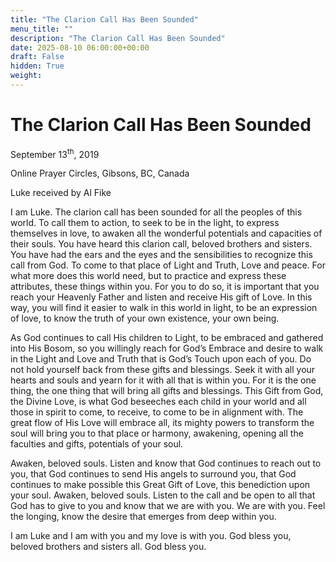 ```yaml
---
title: "The Clarion Call Has Been Sounded"
menu_title: ""
description: "The Clarion Call Has Been Sounded"
date: 2025-08-10 06:00:00+00:00
draft: False
hidden: True
weight:
---
```

# The Clarion Call Has Been Sounded

September 13<sup>th</sup>, 2019

Online Prayer Circles, Gibsons, BC, Canada

Luke received by Al Fike

I am Luke. The clarion call has been sounded for all the peoples of this world. To call them to action, to seek to be in the light, to express themselves in love, to awaken all the wonderful potentials and capacities of their souls. You have heard this clarion call, beloved brothers and sisters. You have had the ears and the eyes and the sensibilities to recognize this call from God. To come to that place of Light and Truth, Love and peace. For what more does this world need, but to practice and express these attributes, these things within you. For you to do so, it is important that you reach your Heavenly Father and listen and receive His gift of Love. In this way, you will find it easier to walk in this world in light, to be an expression of love, to know the truth of your own existence, your own being.

As God continues to call His children to Light, to be embraced and gathered into His Bosom, so you willingly reach for God’s Embrace and desire to walk in the Light and Love and Truth that is God’s Touch upon each of you. Do not hold yourself back from these gifts and blessings. Seek it with all your hearts and souls and yearn for it with all that is within you. For it is the one thing, the one thing that will bring all gifts and blessings. This Gift from God, the Divine Love, is what God beseeches each child in your world and all those in spirit to come, to receive, to come to be in alignment with. The great flow of His Love will embrace all, its mighty powers to transform the soul will bring you to that place or harmony, awakening, opening all the faculties and gifts, potentials of your soul.

Awaken, beloved souls. Listen and know that God continues to reach out to you, that God continues to send His angels to surround you, that God continues to make possible this Great Gift of Love, this benediction upon your soul. Awaken, beloved souls. Listen to the call and be open to all that God has to give to you and know that we are with you. We are with you. Feel the longing, know the desire that emerges from deep within you.

I am Luke and I am with you and my love is with you. God bless you, beloved brothers and sisters all. God bless you.
